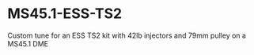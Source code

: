 # MS45.1-ESS-TS2
Custom tune for an ESS TS2 kit with 42lb injectors and 79mm pulley on a MS45.1 DME
